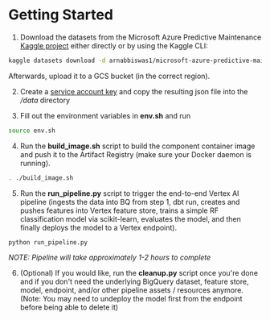 # Getting Started

1. Download the datasets from the Microsoft Azure Predictive Maintenance [Kaggle project](https://www.kaggle.com/datasets/arnabbiswas1/microsoft-azure-predictive-maintenance) either directly or by using the Kaggle CLI:

```sh 
kaggle datasets download -d arnabbiswas1/microsoft-azure-predictive-maintenance
```

Afterwards, upload it to a GCS bucket (in the correct region).

2. Create a [service account key](https://cloud.google.com/iam/docs/creating-managing-service-account-keys#iam-service-account-keys-create-console) and copy the resulting json file into the */data* directory

3. Fill out the environment variables in **env.sh** and run

```sh 
source env.sh
```

4. Run the **build_image.sh** script to build the component container image and push it to the Artifact Registry (make sure your Docker daemon is running).

```sh
. ./build_image.sh
```

5. Run the **run_pipeline.py** script to trigger the end-to-end Vertex AI pipeline (ingests the data into BQ from step 1, dbt run, creates and pushes features into Vertex feature store, trains a simple RF classification model via scikit-learn, evaluates the model, and then finally deploys the model to a Vertex endpoint).

```sh
python run_pipeline.py
```

*NOTE: Pipeline will take approximately 1-2 hours to complete*

6. (Optional) If you would like, run the **cleanup.py** script once you're done and if you don't need the underlying BigQuery dataset, feature store, model, endpoint, and/or other pipeline assets / resources anymore. (Note: You may need to undeploy the model first from the endpoint before being able to delete it)
